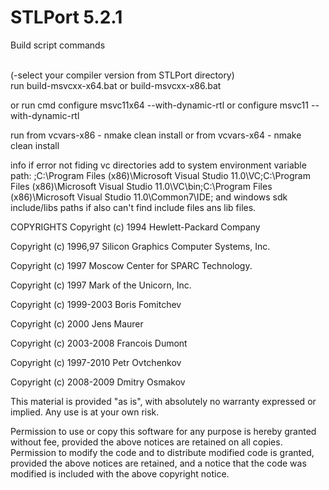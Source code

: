 STLPort 5.2.1
==============

<p>Build script commands</p>
<br>(-select your compiler version from STLPort directory)</br>
run
build-msvcxx-x64.bat or build-msvcxx-x86.bat

or run
cmd 
configure msvc11x64 --with-dynamic-rtl
or
configure msvc11 --with-dynamic-rtl

run
from vcvars-x86 - nmake clean install
or
from vcvars-x64 - nmake clean install


info
if error not fiding vc directories add to system environment variable path: ;C:\Program Files (x86)\Microsoft Visual Studio 11.0\VC;C:\Program Files (x86)\Microsoft Visual Studio 11.0\VC\bin;C:\Program Files (x86)\Microsoft Visual Studio 11.0\Common7\IDE;
and windows sdk include/libs paths if also can't find include files ans lib files.


COPYRIGHTS
   Copyright (c) 1994 Hewlett-Packard Company

   Copyright (c) 1996,97 Silicon Graphics Computer Systems, Inc.

   Copyright (c) 1997 Moscow Center for SPARC Technology.

   Copyright (c) 1997 Mark of the Unicorn, Inc.

   Copyright (c) 1999-2003 Boris Fomitchev

   Copyright (c) 2000 Jens Maurer

   Copyright (c) 2003-2008 Francois Dumont

   Copyright (c) 1997-2010 Petr Ovtchenkov

   Copyright (c) 2008-2009 Dmitry Osmakov

   This material is provided "as is", with absolutely no warranty expressed
   or implied. Any use is at your own risk.

   Permission to use or copy this software for any purpose is hereby granted
   without fee, provided the above notices are retained on all copies.
   Permission to modify the code and to distribute modified code is granted,
   provided the above notices are retained, and a notice that the code was
   modified is included with the above copyright notice.
